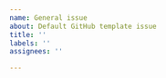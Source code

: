 ```yaml
---
name: General issue
about: Default GitHub template issue
title: ''
labels: ''
assignees: ''

---
```



